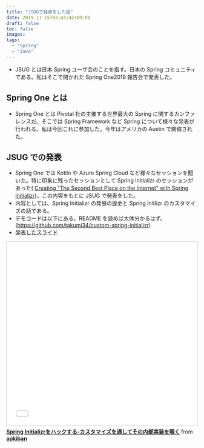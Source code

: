 ```yaml
---
title: "JSUGで発表をした話"
date: 2019-11-15T03:43:42+09:00
draft: false
toc: false
images:
tags:
  - "Spring"
  - "Java"
---
```


- JSUG とは日本 Spring ユーザ会のことを指す。日本の Spring コミュニティである。私はそこで開かれた Spring One2019 報告会で発表した。

## Spring One とは

- Spring One とは Pivotal 社の主催する世界最大の Spring に関するカンファレンスだ。そこでは Spring Framework など Spring について様々な発表が行われる。私は今回これに参加した。今年はアメリカの Austin で開催された。

## JSUG での発表

- Spring One では Kotlin や Azure Spring Cloud など様々なセッションを聞いた。特に印象に残ったセッションとして Spring Initializr のセッションがあった( [Creating "The Second Best Place on the Internet" with Spring Initializr](https://www.slideshare.net/Pivotal/creating-the-second-best-place-on-the-internet-with-spring-initializr/Pivotal/creating-the-second-best-place-on-the-internet-with-spring-initializr))。この内容をもとに JSUG で発表をした。
- 内容としては、Spring Initializr の発展の歴史と Spring Initlizr のカスタマイズの話である。
- デモコードは以下にある。README を読めば大体分かるはず。(https://github.com/takumi34/custom-spring-initializr)
- [発表したスライド](https://www.slideshare.net/apkiban/spring-initializr)


<iframe src="//www.slideshare.net/slideshow/embed_code/key/t4XKHDRMrhP0Uy" width="595" height="485" frameborder="0" marginwidth="0" marginheight="0" scrolling="no" style="border:1px solid #CCC; border-width:1px; margin-bottom:5px; max-width: 100%;" allowfullscreen> </iframe> <div style="margin-bottom:5px"> <strong> <a href="//www.slideshare.net/apkiban/spring-initializr" title="Spring Initializrをハックする-カスタマイズを通してその内部実装を覗く" target="_blank">Spring Initializrをハックする-カスタマイズを通してその内部実装を覗く</a> </strong> from <strong><a href="https://www.slideshare.net/apkiban" target="_blank">apkiban</a></strong> </div>
